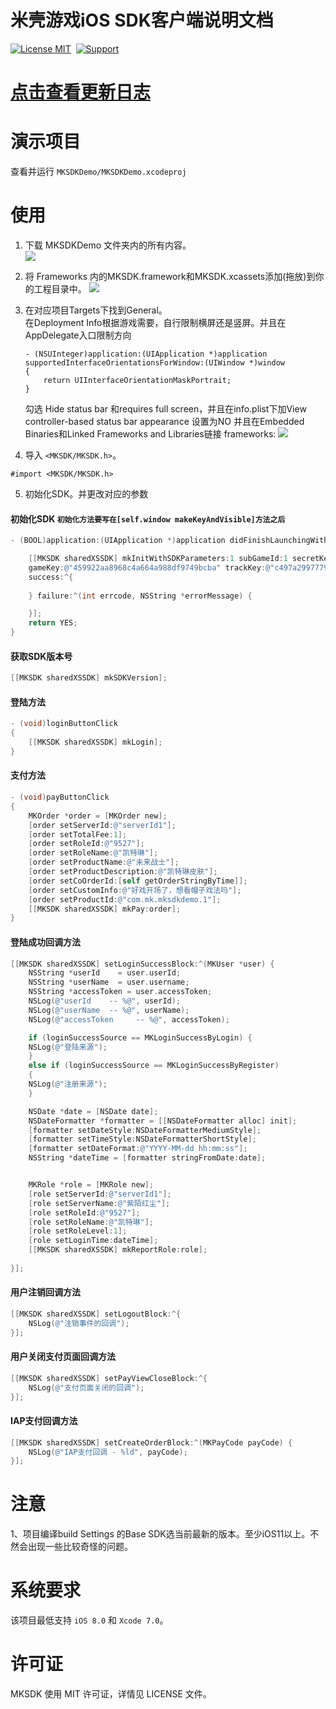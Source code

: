 # 米壳游戏iOS SDK客户端说明文档
[![License MIT](https://img.shields.io/badge/license-MIT-green.svg?style=flat)](https://raw.githubusercontent.com/mikegame/iOS-SDKDemo/master/LICENSE)&nbsp;
[![Support](https://img.shields.io/badge/support-iOS%208%2B%20-blue.svg?style=flat)](https://www.apple.com/nl/ios/)&nbsp;


[点击查看更新日志](https://github.com/mikegame/iOS-SDKDemo/blob/master/MKSDKVerisonReadMe.txt "Title")
==============

演示项目
==============
查看并运行 `MKSDKDemo/MKSDKDemo.xcodeproj`


使用
==============


1. 下载 MKSDKDemo 文件夹内的所有内容。<br/>
<img src="https://github.com/mikegame/iOS-SDKDemo/blob/master/Snapshots/FrameworkPath.png"><br/>
2. 将 Frameworks 内的MKSDK.framework和MKSDK.xcassets添加(拖放)到你的工程目录中。
<img src="https://github.com/mikegame/iOS-SDKDemo/blob/master/Snapshots/Framework.png"><br/>
3. 在对应项目Targets下找到General。<br/>
   在Deployment Info根据游戏需要，自行限制横屏还是竖屏。并且在AppDelegate入口限制方向<br/>
   ```
   - (NSUInteger)application:(UIApplication *)application supportedInterfaceOrientationsForWindow:(UIWindow *)window
   {
       return UIInterfaceOrientationMaskPortrait;
   }
   ```
   勾选 Hide status bar 和requires full screen，并且在info.plist下加View controller-based status bar appearance 设置为NO
   并且在Embedded Binaries和Linked Frameworks and Libraries链接 frameworks:
<img src="https://github.com/mikegame/iOS-SDKDemo/blob/master/Snapshots/FrameworkLink.png"><br/>

5. 导入 `<MKSDK/MKSDK.h>`。
```
#import <MKSDK/MKSDK.h>
```
5. 初始化SDK。并更改对应的参数

#### 初始化SDK `初始化方法要写在[self.window makeKeyAndVisible]方法之后`

```objective-c
- (BOOL)application:(UIApplication *)application didFinishLaunchingWithOptions:(NSDictionary *)launchOptions {

    [[MKSDK sharedXSSDK] mkInitWithSDKParameters:1 subGameId:1 secretKey:@"4f76c696869efaa7f84afe5a2d0de332"
    gameKey:@"459922aa8968c4a664a988df9749bcba" trackKey:@"c497a2997779e09ce454701e01b81a15" ryChannelID:@"unknown"
    success:^{
    
    } failure:^(int errcode, NSString *errorMessage) {

    }];
    return YES;
}
```

#### 获取SDK版本号

```objective-c
[[MKSDK sharedXSSDK] mkSDKVersion];
```

#### 登陆方法

```objective-c
- (void)loginButtonClick
{
    [[MKSDK sharedXSSDK] mkLogin];
}
```

#### 支付方法

```objective-c
- (void)payButtonClick
{
    MKOrder *order = [MKOrder new];
    [order setServerId:@"serverId1"];
    [order setTotalFee:1];
    [order setRoleId:@"9527"];
    [order setRoleName:@"凯特琳"];
    [order setProductName:@"未来战士"];
    [order setProductDescription:@"凯特琳皮肤"];
    [order setCoOrderId:[self getOrderStringByTime]];
    [order setCustomInfo:@"好戏开场了，想看帽子戏法吗"];
    [order setProductId:@"com.mk.mksdkdemo.1"];
    [[MKSDK sharedXSSDK] mkPay:order];
}
```

#### 登陆成功回调方法

```objective-c
[[MKSDK sharedXSSDK] setLoginSuccessBlock:^(MKUser *user) {
    NSString *userId    = user.userId;
    NSString *userName  = user.username;
    NSString *accessToken = user.accessToken;
    NSLog(@"userId    -- %@", userId);
    NSLog(@"userName  -- %@", userName);
    NSLog(@"accessToken     -- %@", accessToken);

    if (loginSuccessSource == MKLoginSuccessByLogin) {
    NSLog(@"登陆来源");
    }
    else if (loginSuccessSource == MKLoginSuccessByRegister)
    {
    NSLog(@"注册来源");
    }

    NSDate *date = [NSDate date];
    NSDateFormatter *formatter = [[NSDateFormatter alloc] init];
    [formatter setDateStyle:NSDateFormatterMediumStyle];
    [formatter setTimeStyle:NSDateFormatterShortStyle];
    [formatter setDateFormat:@"YYYY-MM-dd hh:mm:ss"];
    NSString *dateTime = [formatter stringFromDate:date];


    MKRole *role = [MKRole new];
    [role setServerId:@"serverId1"];
    [role setServerName:@"紫陌红尘"];
    [role setRoleId:@"9527"];
    [role setRoleName:@"凯特琳"];
    [role setRoleLevel:1];
    [role setLoginTime:dateTime];
    [[MKSDK sharedXSSDK] mkReportRole:role];
    
}];
```


#### 用户注销回调方法

```objective-c
[[MKSDK sharedXSSDK] setLogoutBlock:^{
    NSLog(@"注销事件的回调");
}];
```


#### 用户关闭支付页面回调方法
```objective-c
[[MKSDK sharedXSSDK] setPayViewCloseBlock:^{
    NSLog(@"支付页面关闭的回调");
}];
```

#### IAP支付回调方法
```objective-c
[[MKSDK sharedXSSDK] setCreateOrderBlock:^(MKPayCode payCode) {
    NSLog(@"IAP支付回调 - %ld", payCode);
}];
```


注意
==============
1、项目编译build Settings 的Base SDK选当前最新的版本。至少iOS11以上。不然会出现一些比较奇怪的问题。


系统要求
==============
该项目最低支持 `iOS 8.0` 和 `Xcode 7.0`。



许可证
==============
MKSDK 使用 MIT 许可证，详情见 LICENSE 文件。
